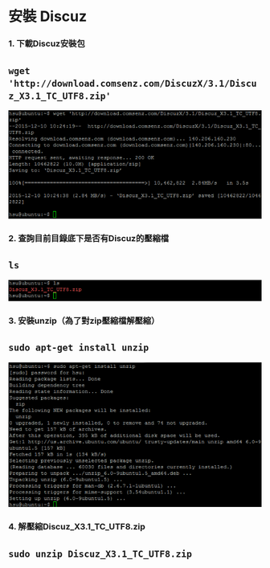 # **安裝 Discuz**

### 1. 下載Discuz安裝包
## ```wget 'http://download.comsenz.com/DiscuzX/3.1/Discuz_X3.1_TC_UTF8.zip'```
![](../img/inst_part3/part3_1.png)

### 2. 查詢目前目錄底下是否有Discuz的壓縮檔
## ```ls```
![](../img/inst_part3/part3_2.png)

### 3. 安裝unzip（為了對zip壓縮檔解壓縮）
## ```sudo apt-get install unzip```
![](../img/inst_part3/part3_3.png)

### 4. 解壓縮Discuz_X3.1_TC_UTF8.zip
## ```sudo unzip Discuz_X3.1_TC_UTF8.zip```